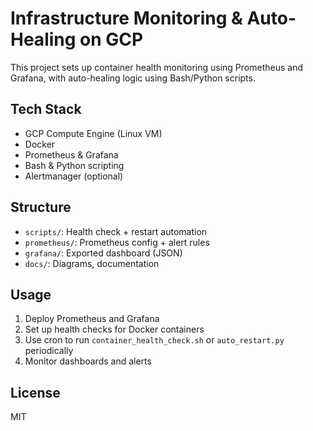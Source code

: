 # Infrastructure Monitoring & Auto-Healing on GCP

This project sets up container health monitoring using Prometheus and Grafana, with auto-healing logic using Bash/Python scripts.

## Tech Stack
- GCP Compute Engine (Linux VM)
- Docker
- Prometheus & Grafana
- Bash & Python scripting
- Alertmanager (optional)

## Structure
- `scripts/`: Health check + restart automation
- `prometheus/`: Prometheus config + alert rules
- `grafana/`: Exported dashboard (JSON)
- `docs/`: Diagrams, documentation

## Usage
1. Deploy Prometheus and Grafana
2. Set up health checks for Docker containers
3. Use cron to run `container_health_check.sh` or `auto_restart.py` periodically
4. Monitor dashboards and alerts

## License
MIT
